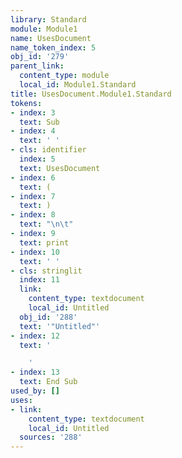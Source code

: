 ```yaml
---
library: Standard
module: Module1
name: UsesDocument
name_token_index: 5
obj_id: '279'
parent_link:
  content_type: module
  local_id: Module1.Standard
title: UsesDocument.Module1.Standard
tokens:
- index: 3
  text: Sub
- index: 4
  text: ' '
- cls: identifier
  index: 5
  text: UsesDocument
- index: 6
  text: (
- index: 7
  text: )
- index: 8
  text: "\n\t"
- index: 9
  text: print
- index: 10
  text: ' '
- cls: stringlit
  index: 11
  link:
    content_type: textdocument
    local_id: Untitled
  obj_id: '288'
  text: '"Untitled"'
- index: 12
  text: '

    '
- index: 13
  text: End Sub
used_by: []
uses:
- link:
    content_type: textdocument
    local_id: Untitled
  sources: '288'
---
```

